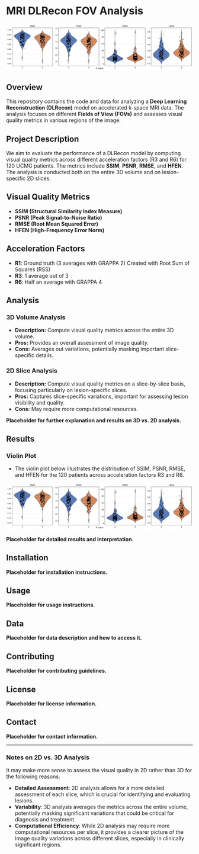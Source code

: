# MRI DLRecon FOV Analysis

![Violin Plot](figures/all_iqms_vs_accs_violin_v2.png)

## Overview
This repository contains the code and data for analyzing a **Deep Learning Reconstruction (DLRecon)** model on accelerated k-space MRI data. The analysis focuses on different **Fields of View (FOVs)** and assesses visual quality metrics in various regions of the image.

## Project Description
We aim to evaluate the performance of a DLRecon model by computing visual quality metrics across different acceleration factors (R3 and R6) for 120 UCMG patients. The metrics include **SSIM**, **PSNR**, **RMSE**, and **HFEN**. The analysis is conducted both on the entire 3D volume and on lesion-specific 2D slices.

## Visual Quality Metrics
- **SSIM (Structural Similarity Index Measure)**
- **PSNR (Peak Signal-to-Noise Ratio)**
- **RMSE (Root Mean Squared Error)**
- **HFEN (High-Frequency Error Norm)**

## Acceleration Factors
- **R1**: Ground truth (3 averages with GRAPPA 2) Created with Root Sum of Squares (RSS)
- **R3**: 1 average out of 3
- **R6**: Half an average with GRAPPA 4

## Analysis
### 3D Volume Analysis
- **Description:** Compute visual quality metrics across the entire 3D volume.
- **Pros:** Provides an overall assessment of image quality.
- **Cons:** Averages out variations, potentially masking important slice-specific details.

### 2D Slice Analysis
- **Description:** Compute visual quality metrics on a slice-by-slice basis, focusing particularly on lesion-specific slices.
- **Pros:** Captures slice-specific variations, important for assessing lesion visibility and quality.
- **Cons:** May require more computational resources.

**Placeholder for further explanation and results on 3D vs. 2D analysis.**

## Results
### Violin Plot
- The violin plot below illustrates the distribution of SSIM, PSNR, RMSE, and HFEN for the 120 patients across acceleration factors R3 and R6.

![Violin Plot](figures/all_iqms_vs_accs_violin_v2.png)

**Placeholder for detailed results and interpretation.**

## Installation
**Placeholder for installation instructions.**

## Usage
**Placeholder for usage instructions.**

## Data
**Placeholder for data description and how to access it.**

## Contributing
**Placeholder for contributing guidelines.**

## License
**Placeholder for license information.**

## Contact
**Placeholder for contact information.**

---

### Notes on 2D vs. 3D Analysis

It may make more sense to assess the visual quality in 2D rather than 3D for the following reasons:
- **Detailed Assessment**: 2D analysis allows for a more detailed assessment of each slice, which is crucial for identifying and evaluating lesions.
- **Variability**: 3D analysis averages the metrics across the entire volume, potentially masking significant variations that could be critical for diagnosis and treatment.
- **Computational Efficiency**: While 2D analysis may require more computational resources per slice, it provides a clearer picture of the image quality variations across different slices, especially in clinically significant regions.
